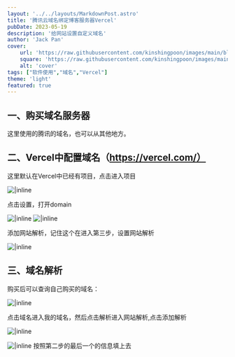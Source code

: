 ```yaml
---
layout: '../../layouts/MarkdownPost.astro'
title: '腾讯云域名绑定博客服务器Vercel'
pubDate: 2023-05-19
description: '给网站设置自定义域名'
author: 'Jack Pan'
cover:
    url: 'https://raw.githubusercontent.com/kinshingpoon/images/main/blog-imgs/202305191620264.png'
    square: 'https://raw.githubusercontent.com/kinshingpoon/images/main/blog-imgs/202305191620264.png'
    alt: 'cover'
tags: ["软件使用","域名","Vercel"]
theme: 'light'
featured: true
---
```


## 一、购买域名服务器
这里使用的腾讯的域名，也可以从其他地方。

## 二、Vercel中配置域名（https://vercel.com/）

这里默认在Vercel中已经有项目，点击进入项目

![|inline](https://raw.githubusercontent.com/kinshingpoon/images/main/blog-imgs/202305191608425.png)

点击设置，打开domain

![|inline](https://raw.githubusercontent.com/kinshingpoon/images/main/blog-imgs/202305191609782.png)
![|inline](https://raw.githubusercontent.com/kinshingpoon/images/main/blog-imgs/202305191610355.png)

添加网站解析，记住这个在进入第三步，设置网站解析

![|inline](https://raw.githubusercontent.com/kinshingpoon/images/main/blog-imgs/202305191617752.png)

## 三、域名解析
购买后可以查询自己购买的域名：

![|inline](https://raw.githubusercontent.com/kinshingpoon/images/main/blog-imgs/202305191602397.png)

点击域名进入我的域名，然后点击解析进入网站解析,点击添加解析

![|inline](https://raw.githubusercontent.com/kinshingpoon/images/main/blog-imgs/202305191604639.png)

![|inline](https://raw.githubusercontent.com/kinshingpoon/images/main/blog-imgs/202305191615075.png)
按照第二步的最后一个的信息填上去